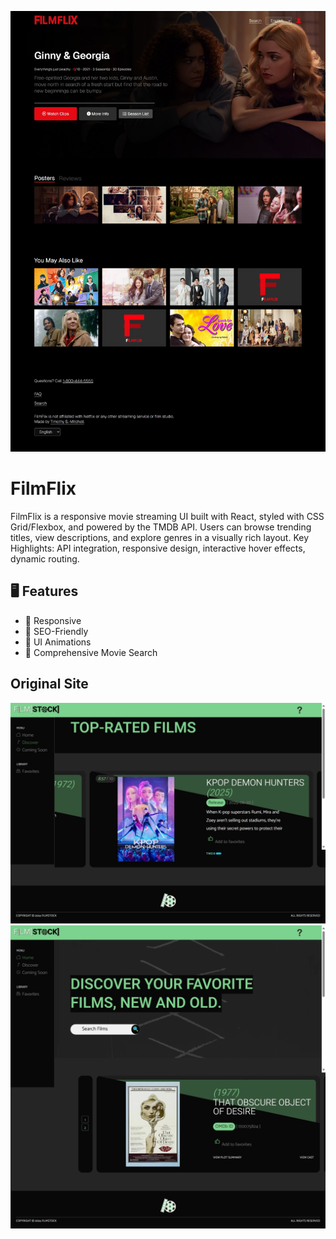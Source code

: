 ![FilmFlix](https://github.com/timk-dev/FilmFlix/blob/main/ff1.jpeg?raw=true)
# FilmFlix

FilmFlix is a responsive movie streaming UI built with React, styled with CSS Grid/Flexbox, and powered by the TMDB API. Users can browse trending titles, view descriptions, and explore genres in a visually rich layout. Key Highlights: API integration, responsive design, interactive hover effects, dynamic routing.

## :desktop_computer: Features
  * :electric_plug: Responsive
  * :electric_plug: SEO-Friendly
  * :electric_plug: UI Animations
  * :electric_plug: Comprehensive Movie Search

## Original Site
![FilmFlix](https://github.com/timk-dev/FilmFlix/blob/main/filmsite1.webp?raw=true)
![FilmFlix](https://github.com/timk-dev/FilmFlix/blob/main/filmsite2.webp?raw=true)
